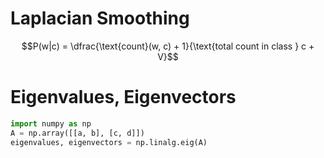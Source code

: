 # Laplacian Smoothing
$$P(w|c) 
= \dfrac{\text{count}(w, c) + 1}{\text{total count in class } c + V}$$

# Eigenvalues, Eigenvectors
```python
import numpy as np
A = np.array([[a, b], [c, d]])
eigenvalues, eigenvectors = np.linalg.eig(A)
```